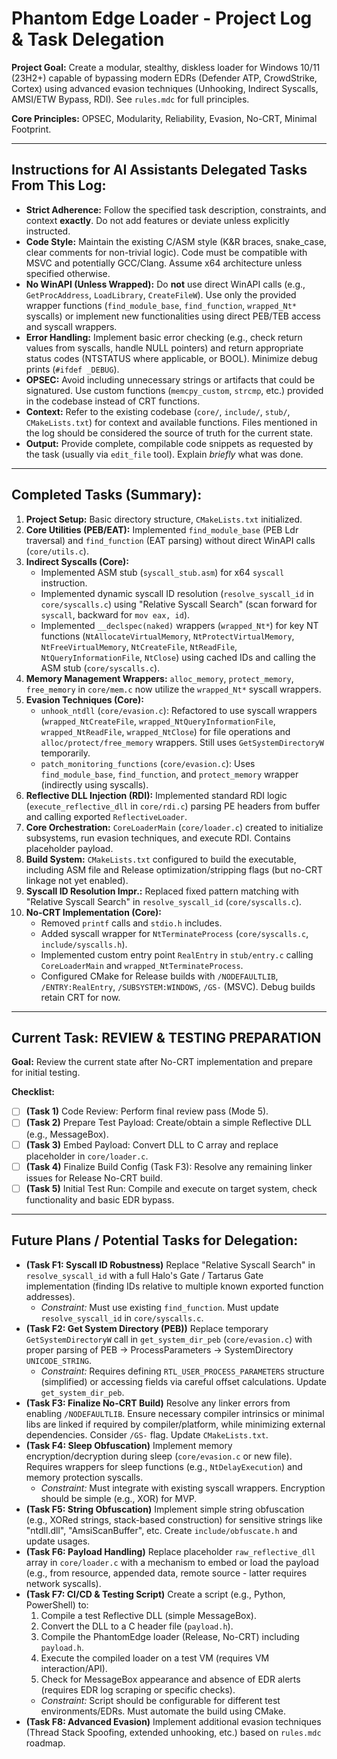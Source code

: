 # Phantom Edge Loader - Project Log & Task Delegation

**Project Goal:** Create a modular, stealthy, diskless loader for Windows 10/11 (23H2+) capable of bypassing modern EDRs (Defender ATP, CrowdStrike, Cortex) using advanced evasion techniques (Unhooking, Indirect Syscalls, AMSI/ETW Bypass, RDI). See `rules.mdc` for full principles.

**Core Principles:** OPSEC, Modularity, Reliability, Evasion, No-CRT, Minimal Footprint.

---

## Instructions for AI Assistants Delegated Tasks From This Log:

*   **Strict Adherence:** Follow the specified task description, constraints, and context **exactly**. Do not add features or deviate unless explicitly instructed.
*   **Code Style:** Maintain the existing C/ASM style (K&R braces, snake_case, clear comments for non-trivial logic). Code must be compatible with MSVC and potentially GCC/Clang. Assume x64 architecture unless specified otherwise.
*   **No WinAPI (Unless Wrapped):** Do **not** use direct WinAPI calls (e.g., `GetProcAddress`, `LoadLibrary`, `CreateFileW`). Use only the provided wrapper functions (`find_module_base`, `find_function`, `wrapped_Nt*` syscalls) or implement new functionalities using direct PEB/TEB access and syscall wrappers.
*   **Error Handling:** Implement basic error checking (e.g., check return values from syscalls, handle NULL pointers) and return appropriate status codes (NTSTATUS where applicable, or BOOL). Minimize debug prints (`#ifdef _DEBUG`).
*   **OPSEC:** Avoid including unnecessary strings or artifacts that could be signatured. Use custom functions (`memcpy_custom`, `strcmp`, etc.) provided in the codebase instead of CRT functions.
*   **Context:** Refer to the existing codebase (`core/`, `include/`, `stub/`, `CMakeLists.txt`) for context and available functions. Files mentioned in the log should be considered the source of truth for the current state.
*   **Output:** Provide complete, compilable code snippets as requested by the task (usually via `edit_file` tool). Explain *briefly* what was done.

---

## Completed Tasks (Summary):

1.  **Project Setup:** Basic directory structure, `CMakeLists.txt` initialized.
2.  **Core Utilities (PEB/EAT):** Implemented `find_module_base` (PEB Ldr traversal) and `find_function` (EAT parsing) without direct WinAPI calls (`core/utils.c`).
3.  **Indirect Syscalls (Core):**
    *   Implemented ASM stub (`syscall_stub.asm`) for x64 `syscall` instruction.
    *   Implemented dynamic syscall ID resolution (`resolve_syscall_id` in `core/syscalls.c`) using "Relative Syscall Search" (scan forward for `syscall`, backward for `mov eax, id`).
    *   Implemented `__declspec(naked)` wrappers (`wrapped_Nt*`) for key NT functions (`NtAllocateVirtualMemory`, `NtProtectVirtualMemory`, `NtFreeVirtualMemory`, `NtCreateFile`, `NtReadFile`, `NtQueryInformationFile`, `NtClose`) using cached IDs and calling the ASM stub (`core/syscalls.c`).
4.  **Memory Management Wrappers:** `alloc_memory`, `protect_memory`, `free_memory` in `core/mem.c` now utilize the `wrapped_Nt*` syscall wrappers.
5.  **Evasion Techniques (Core):**
    *   `unhook_ntdll` (`core/evasion.c`): Refactored to use syscall wrappers (`wrapped_NtCreateFile`, `wrapped_NtQueryInformationFile`, `wrapped_NtReadFile`, `wrapped_NtClose`) for file operations and `alloc/protect/free_memory` wrappers. Still uses `GetSystemDirectoryW` temporarily.
    *   `patch_monitoring_functions` (`core/evasion.c`): Uses `find_module_base`, `find_function`, and `protect_memory` wrapper (indirectly using syscalls).
6.  **Reflective DLL Injection (RDI):** Implemented standard RDI logic (`execute_reflective_dll` in `core/rdi.c`) parsing PE headers from buffer and calling exported `ReflectiveLoader`.
7.  **Core Orchestration:** `CoreLoaderMain` (`core/loader.c`) created to initialize subsystems, run evasion techniques, and execute RDI. Contains placeholder payload.
8.  **Build System:** `CMakeLists.txt` configured to build the executable, including ASM file and Release optimization/stripping flags (but no-CRT linkage not yet enabled).
9.  **Syscall ID Resolution Impr.:** Replaced fixed pattern matching with "Relative Syscall Search" in `resolve_syscall_id` (`core/syscalls.c`).
10. **No-CRT Implementation (Core):**
    *   Removed `printf` calls and `stdio.h` includes.
    *   Added syscall wrapper for `NtTerminateProcess` (`core/syscalls.c`, `include/syscalls.h`).
    *   Implemented custom entry point `RealEntry` in `stub/entry.c` calling `CoreLoaderMain` and `wrapped_NtTerminateProcess`.
    *   Configured CMake for Release builds with `/NODEFAULTLIB`, `/ENTRY:RealEntry`, `/SUBSYSTEM:WINDOWS`, `/GS-` (MSVC). Debug builds retain CRT for now.

---

## Current Task: REVIEW & TESTING PREPARATION

**Goal:** Review the current state after No-CRT implementation and prepare for initial testing.

**Checklist:**
*   [ ] **(Task 1)** Code Review: Perform final review pass (Mode 5).
*   [ ] **(Task 2)** Prepare Test Payload: Create/obtain a simple Reflective DLL (e.g., MessageBox).
*   [ ] **(Task 3)** Embed Payload: Convert DLL to C array and replace placeholder in `core/loader.c`.
*   [ ] **(Task 4)** Finalize Build Config (Task F3): Resolve any remaining linker issues for Release No-CRT build.
*   [ ] **(Task 5)** Initial Test Run: Compile and execute on target system, check functionality and basic EDR bypass.

---

## Future Plans / Potential Tasks for Delegation:

*   **(Task F1: Syscall ID Robustness)** Replace "Relative Syscall Search" in `resolve_syscall_id` with a full Halo's Gate / Tartarus Gate implementation (finding IDs relative to multiple known exported function addresses).
    *   *Constraint:* Must use existing `find_function`. Must update `resolve_syscall_id` in `core/syscalls.c`.
*   **(Task F2: Get System Directory (PEB))** Replace temporary `GetSystemDirectoryW` call in `get_system_dir_peb` (`core/evasion.c`) with proper parsing of PEB -> ProcessParameters -> SystemDirectory `UNICODE_STRING`.
    *   *Constraint:* Requires defining `RTL_USER_PROCESS_PARAMETERS` structure (simplified) or accessing fields via careful offset calculations. Update `get_system_dir_peb`.
*   **(Task F3: Finalize No-CRT Build)** Resolve any linker errors from enabling `/NODEFAULTLIB`. Ensure necessary compiler intrinsics or minimal libs are linked if required by compiler/platform, while minimizing external dependencies. Consider `/GS-` flag. Update `CMakeLists.txt`.
*   **(Task F4: Sleep Obfuscation)** Implement memory encryption/decryption during sleep (`core/evasion.c` or new file). Requires wrappers for sleep functions (e.g., `NtDelayExecution`) and memory protection syscalls.
    *   *Constraint:* Must integrate with existing syscall wrappers. Encryption should be simple (e.g., XOR) for MVP.
*   **(Task F5: String Obfuscation)** Implement simple string obfuscation (e.g., XORed strings, stack-based construction) for sensitive strings like "ntdll.dll", "AmsiScanBuffer", etc. Create `include/obfuscate.h` and update usages.
*   **(Task F6: Payload Handling)** Replace placeholder `raw_reflective_dll` array in `core/loader.c` with a mechanism to embed or load the payload (e.g., from resource, appended data, remote source - latter requires network syscalls).
*   **(Task F7: CI/CD & Testing Script)** Create a script (e.g., Python, PowerShell) to:
    1.  Compile a test Reflective DLL (simple MessageBox).
    2.  Convert the DLL to a C header file (`payload.h`).
    3.  Compile the PhantomEdge loader (Release, No-CRT) including `payload.h`.
    4.  Execute the compiled loader on a test VM (requires VM interaction/API).
    5.  Check for MessageBox appearance and absence of EDR alerts (requires EDR log scraping or specific checks).
    *   *Constraint:* Script should be configurable for different test environments/EDRs. Must automate the build using CMake.
*   **(Task F8: Advanced Evasion)** Implement additional evasion techniques (Thread Stack Spoofing, extended unhooking, etc.) based on `rules.mdc` roadmap. 